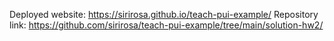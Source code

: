 Deployed website: https://sirirosa.github.io/teach-pui-example/
Repository link: https://github.com/sirirosa/teach-pui-example/tree/main/solution-hw2/
